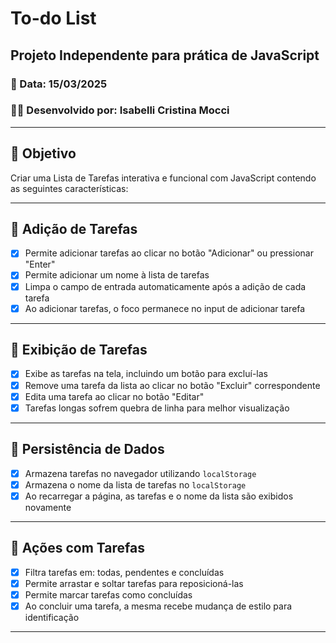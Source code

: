 # To-do List

## Projeto Independente para prática de JavaScript

### 📅 Data: 15/03/2025
### 👩‍💻 Desenvolvido por: Isabelli Cristina Mocci

---

## 🔹 Objetivo
Criar uma Lista de Tarefas interativa e funcional com JavaScript contendo as seguintes características:

---

## 🔸 Adição de Tarefas
- [x] Permite adicionar tarefas ao clicar no botão "Adicionar" ou pressionar "Enter"
- [x] Permite adicionar um nome à lista de tarefas
- [x] Limpa o campo de entrada automaticamente após a adição de cada tarefa
- [x] Ao adicionar tarefas, o foco permanece no input de adicionar tarefa

---

## 🔸 Exibição de Tarefas
- [x] Exibe as tarefas na tela, incluindo um botão para excluí-las
- [x] Remove uma tarefa da lista ao clicar no botão "Excluir" correspondente
- [x] Edita uma tarefa ao clicar no botão "Editar"
- [x] Tarefas longas sofrem quebra de linha para melhor visualização

---

## 🔸 Persistência de Dados
- [x] Armazena tarefas no navegador utilizando `localStorage`
- [x] Armazena o nome da lista de tarefas no `localStorage`
- [x] Ao recarregar a página, as tarefas e o nome da lista são exibidos novamente

---

## 🔸 Ações com Tarefas
- [x] Filtra tarefas em: todas, pendentes e concluídas
- [x] Permite arrastar e soltar tarefas para reposicioná-las
- [x] Permite marcar tarefas como concluídas
- [x] Ao concluir uma tarefa, a mesma recebe mudança de estilo para identificação

---